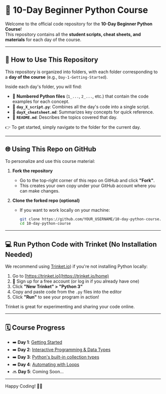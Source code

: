 # 🐍 10-Day Beginner Python Course

Welcome to the official code repository for the **10-Day Beginner Python Course**!  
This repository contains all the **student scripts, cheat sheets, and materials** for each day of the course.

---

## 🚀 How to Use This Repository

This repository is organized into folders, with each folder corresponding to a **day of the course** (e.g., `Day-1-Getting-Started`).

Inside each day's folder, you will find:

- 🔢 **Numbered Python files** (`1_...`, `2_...`, etc.) that contain the code examples for each concept.
- 🧩 **`day_X_script.py`**: Combines all the day's code into a single script.
- 📄 **`dayX_cheatsheet.md`**: Summarizes key concepts for quick reference.
- 📘 **`README.md`**: Describes the topics covered that day.

👉 To get started, simply navigate to the folder for the current day.

---

## 🌐 Using This Repo on GitHub

To personalize and use this course material:

1. **Fork the repository**  
   - Go to the top-right corner of this repo on GitHub and click **"Fork"**.
   - This creates your own copy under your GitHub account where you can make changes.

2. **Clone the forked repo (optional)**  
   - If you want to work locally on your machine:
     ```bash
     git clone https://github.com/YOUR_USERNAME/10-day-python-course.git
     cd 10-day-python-course
     ```

---

## 💻 Run Python Code with Trinket (No Installation Needed)

We recommend using [Trinket.io](https://trinket.io/home)) if you're not installing Python locally:

1. Go to [https://trinket.io](https://trinket.io/home)
2. 📝 Sign up for a free account (or log in if you already have one)
3. Click **"New Trinket" > "Python 3"**
4. Copy and paste code from the `.py` files into the editor
5. Click **"Run"** to see your program in action!

Trinket is great for experimenting and sharing your code online.

---

## 🗓️ Course Progress

- ➡️ **Day 1**: [Getting Started](./Day-1-Getting-Started) 
- ➡️ **Day 2**: [Interactive Programming & Data Types](./Day-2-Interactive-Programming%20%2B%20Data-Types/)  
- ➡️ **Day 3**: [Python's built-in collection types](./Day-3-Python%27s-built-in-collection-types/)
- ➡️ **Day 4**: [Automating with Loops](./Day-4-Automating-with-loops/) 
- 🔜 **Day 5**: Coming Soon...

---

Happy Coding! 🐍✨
